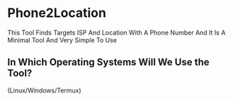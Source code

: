 # Phone2Location
This Tool Finds Targets ISP And Location With A Phone Number And It Is A Minimal Tool And Very Simple To Use

## In Which Operating Systems Will We Use the Tool?
(Linux/Windows/Termux)


